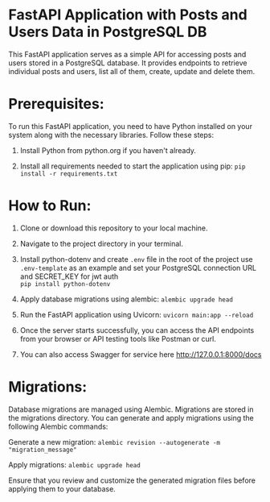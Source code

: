 # FastAPI Application with Posts and Users Data in PostgreSQL DB

This FastAPI application serves as a simple API for accessing posts and users stored in a PostgreSQL database. It provides endpoints to retrieve individual posts and users, list all of them, create, update and delete them.

# Prerequisites:
To run this FastAPI application, you need to have Python installed on your system along with the necessary libraries. Follow these steps:

1. Install Python from python.org if you haven't already.

2. Install all requirements needed to start the application using pip:
`pip install -r requirements.txt`


# How to Run:

1. Clone or download this repository to your local machine.

2. Navigate to the project directory in your terminal.

3. Install python-dotenv and create `.env` file in the root of the project use `.env-template` as an example and set your PostgreSQL connection URL and SECRET_KEY for jwt auth  
`pip install python-dotenv` 

4. Apply database migrations using alembic:
`alembic upgrade head`

5. Run the FastAPI application using Uvicorn:
`uvicorn main:app --reload`

6. Once the server starts successfully, you can access the API endpoints from your browser or API testing tools like Postman or curl.

7. You can also access Swagger for service here http://127.0.0.1:8000/docs

# Migrations:
Database migrations are managed using Alembic. Migrations are stored in the migrations directory. You can generate and apply migrations using the following Alembic commands:

Generate a new migration:
`alembic revision --autogenerate -m "migration_message"`

Apply migrations:
`alembic upgrade head`

Ensure that you review and customize the generated migration files before applying them to your database.

